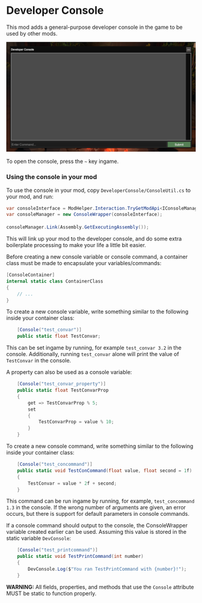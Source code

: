 # Developer Console
This mod adds a general-purpose developer console in the game to be used by other mods. 

![Ingame Screenshot](https://raw.githubusercontent.com/Smaedd/OW_DeveloperConsole/main/docs/ConsoleIngame.png)

To open the console, press the `~` key ingame.

### Using the console in your mod

To use the console in your mod, copy `DeveloperConsole/ConsoleUtil.cs` to your mod, and run: 
```cs
var consoleInterface = ModHelper.Interaction.TryGetModApi<IConsoleManager>("Smaed.DeveloperConsole");
var consoleManager = new ConsoleWrapper(consoleInterface);

consoleManager.Link(Assembly.GetExecutingAssembly());
```

This will link up your mod to the developer console, and do some extra boilerplate processing to make your life a little bit easier. 

Before creating a new console variable or console command, a container class must be made to encapsulate your variables/commands:
```cs
[ConsoleContainer]
internal static class ContainerClass
{
	// ...
}
```

To create a new console variable, write something similar to the following inside your container class:
```cs
	[Console("test_convar")]
	public static float TestConvar;
```

This can be set ingame by running, for example `test_convar 3.2` in the console. Additionally, running `test_convar` alone will print the value of `TestConvar` in the console.

A property can also be used as a console variable:
```cs
	[Console("test_convar_property")]
	public static float TestConvarProp 
	{
		get => TestConvarProp % 5;
		set
		{
			TestConvarProp = value % 10;
		}
	}
```

To create a new console command, write something similar to the following inside your container class:
```cs
	[Console("test_concommand")]
	public static void TestConCommand(float value, float second = 1f) 
	{
		TestConvar = value * 2f + second;
	}
```

This command can be run ingame by running, for example, `test_concommand 1.3` in the console. If the wrong number of arguments are given, an error occurs, but there is support for default parameters in console commands.

If a console command should output to the console, the ConsoleWrapper variable created earlier can be used. Assuming this value is stored in the static variable `DevConsole`:
```cs
	[Console("test_printcommand")]
	public static void TestPrintCommand(int number)
	{
		DevConsole.Log($"You ran TestPrintCommand with {number}!");
	}
```

**WARNING:** All fields, properties, and methods that use the `Console` attribute MUST be static to function properly.
